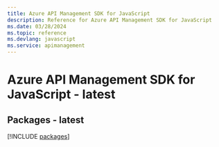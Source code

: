 ```yaml
---
title: Azure API Management SDK for JavaScript
description: Reference for Azure API Management SDK for JavaScript
ms.date: 03/28/2024
ms.topic: reference
ms.devlang: javascript
ms.service: apimanagement
---
```

# Azure API Management SDK for JavaScript - latest
## Packages - latest
[!INCLUDE [packages](api-management-index.md)]